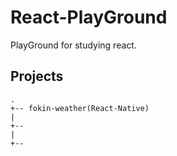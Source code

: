 # React-PlayGround
PlayGround for studying react.



## Projects
```
.
+-- fokin-weather(React-Native)
|
+-- 
|
+--
```
